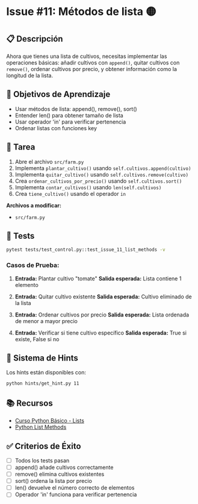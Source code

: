# Issue #11: Métodos de lista 🟡

## 📋 Descripción
Ahora que tienes una lista de cultivos, necesitas implementar las operaciones básicas: añadir cultivos con `append()`, quitar cultivos con `remove()`, ordenar cultivos por precio, y obtener información como la longitud de la lista.

## 🎯 Objetivos de Aprendizaje
- Usar métodos de lista: append(), remove(), sort()
- Entender len() para obtener tamaño de lista
- Usar operador 'in' para verificar pertenencia
- Ordenar listas con funciones key

## 📝 Tarea
1. Abre el archivo `src/farm.py`
2. Implementa `plantar_cultivo()` usando `self.cultivos.append(cultivo)`
3. Implementa `quitar_cultivo()` usando `self.cultivos.remove(cultivo)`
4. Crea `ordenar_cultivos_por_precio()` usando `self.cultivos.sort()`
5. Implementa `contar_cultivos()` usando `len(self.cultivos)`
6. Crea `tiene_cultivo()` usando el operador `in`

**Archivos a modificar:**
- `src/farm.py`

## 🧪 Tests
```bash
pytest tests/test_control.py::test_issue_11_list_methods -v
```

### Casos de Prueba:
1. **Entrada:** Plantar cultivo "tomate"
   **Salida esperada:** Lista contiene 1 elemento

2. **Entrada:** Quitar cultivo existente
   **Salida esperada:** Cultivo eliminado de la lista

3. **Entrada:** Ordenar cultivos por precio
   **Salida esperada:** Lista ordenada de menor a mayor precio

4. **Entrada:** Verificar si tiene cultivo específico
   **Salida esperada:** True si existe, False si no

## 💭 Sistema de Hints

Los hints están disponibles con:
```bash
python hints/get_hint.py 11
```

## 📚 Recursos
- [Curso Python Básico - Lists](https://github.com/midudev/curso-python/tree/main/03_lists)
- [Python List Methods](https://docs.python.org/3/tutorial/datastructures.html#more-on-lists)

## ✅ Criterios de Éxito
- [ ] Todos los tests pasan
- [ ] append() añade cultivos correctamente
- [ ] remove() elimina cultivos existentes
- [ ] sort() ordena la lista por precio
- [ ] len() devuelve el número correcto de elementos
- [ ] Operador 'in' funciona para verificar pertenencia
